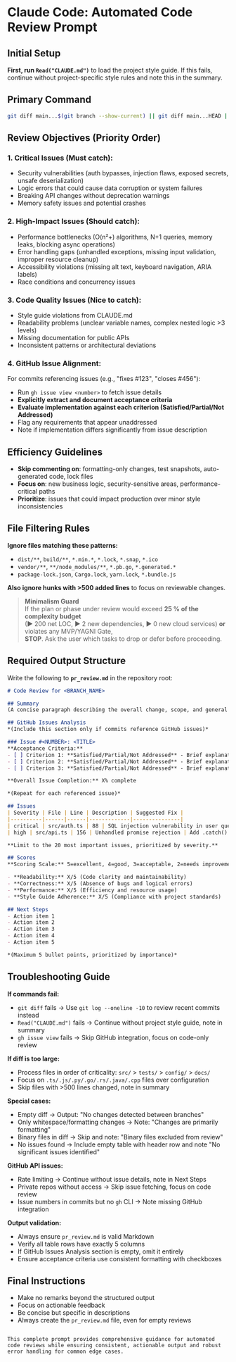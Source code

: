# Claude Code: Automated Code Review Prompt

## Initial Setup
**First, run `Read("CLAUDE.md")`** to load the project style guide. If this fails, continue without project-specific style rules and note this in the summary.

## Primary Command
```bash
git diff main...$(git branch --show-current) || git diff main...HEAD || git diff main
```

## Review Objectives (Priority Order)

### 1. **Critical Issues** (Must catch):
- Security vulnerabilities (auth bypasses, injection flaws, exposed secrets, unsafe deserialization)
- Logic errors that could cause data corruption or system failures
- Breaking API changes without deprecation warnings
- Memory safety issues and potential crashes

### 2. **High-Impact Issues** (Should catch):
- Performance bottlenecks (O(n²+) algorithms, N+1 queries, memory leaks, blocking async operations)
- Error handling gaps (unhandled exceptions, missing input validation, improper resource cleanup)
- Accessibility violations (missing alt text, keyboard navigation, ARIA labels)
- Race conditions and concurrency issues

### 3. **Code Quality Issues** (Nice to catch):
- Style guide violations from CLAUDE.md
- Readability problems (unclear variable names, complex nested logic >3 levels)
- Missing documentation for public APIs
- Inconsistent patterns or architectural deviations

### 4. **GitHub Issue Alignment**:
For commits referencing issues (e.g., "fixes #123", "closes #456"):
- Run `gh issue view <number>` to fetch issue details
- **Explicitly extract and document acceptance criteria**
- **Evaluate implementation against each criterion (Satisfied/Partial/Not Addressed)**
- Flag any requirements that appear unaddressed
- Note if implementation differs significantly from issue description

## Efficiency Guidelines
- **Skip commenting on**: formatting-only changes, test snapshots, auto-generated code, lock files
- **Focus on**: new business logic, security-sensitive areas, performance-critical paths
- **Prioritize**: issues that could impact production over minor style inconsistencies

## File Filtering Rules
**Ignore files matching these patterns:**
- `dist/**`, `build/**`, `*.min.*`, `*.lock`, `*.snap`, `*.ico`
- `vendor/**`, `**/node_modules/**`, `*.pb.go`, `*.generated.*`
- `package-lock.json`, `Cargo.lock`, `yarn.lock`, `*.bundle.js`

**Also ignore hunks with >500 added lines** to focus on reviewable changes.

> **Minimalism Guard**  
> If the plan or phase under review would exceed **25 % of the complexity budget**  
> (► 200 net LOC, ► 2 new dependencies, ► 0 new cloud services) **or** violates any MVP/YAGNI Gate,  
> **STOP**. Ask the user which tasks to drop or defer before proceeding.

## Required Output Structure

Write the following to **`pr_review.md`** in the repository root:

```markdown
# Code Review for <BRANCH_NAME>

## Summary
(A concise paragraph describing the overall change, scope, and general quality)

## GitHub Issues Analysis
*(Include this section only if commits reference GitHub issues)*

### Issue #<NUMBER>: <TITLE>
**Acceptance Criteria:**
- [ ] Criterion 1: **Satisfied/Partial/Not Addressed** - Brief explanation
- [ ] Criterion 2: **Satisfied/Partial/Not Addressed** - Brief explanation
- [ ] Criterion 3: **Satisfied/Partial/Not Addressed** - Brief explanation

**Overall Issue Completion:** X% complete

*(Repeat for each referenced issue)*

## Issues
| Severity | File | Line | Description | Suggested Fix |
|----------|------|------|-------------|---------------|
| critical | src/auth.ts | 88 | SQL injection vulnerability in user query | Use parameterized queries |
| high | src/api.ts | 156 | Unhandled promise rejection | Add .catch() handler |

**Limit to the 20 most important issues, prioritized by severity.**

## Scores
**Scoring Scale:** 5=excellent, 4=good, 3=acceptable, 2=needs improvement, 1=major issues

- **Readability:** X/5 (Code clarity and maintainability)
- **Correctness:** X/5 (Absence of bugs and logical errors)  
- **Performance:** X/5 (Efficiency and resource usage)
- **Style Guide Adherence:** X/5 (Compliance with project standards)

## Next Steps
- Action item 1
- Action item 2
- Action item 3
- Action item 4
- Action item 5

*(Maximum 5 bullet points, prioritized by importance)*
```

## Troubleshooting Guide

**If commands fail:**
- `git diff` fails → Use `git log --oneline -10` to review recent commits instead
- `Read("CLAUDE.md")` fails → Continue without project style guide, note in summary
- `gh issue view` fails → Skip GitHub integration, focus on code-only review

**If diff is too large:**
- Process files in order of criticality: `src/` > `tests/` > `config/` > `docs/`
- Focus on `.ts/.js/.py/.go/.rs/.java/.cpp` files over configuration
- Skip files with >500 lines changed, note in summary

**Special cases:**
- Empty diff → Output: "No changes detected between branches"
- Only whitespace/formatting changes → Note: "Changes are primarily formatting"
- Binary files in diff → Skip and note: "Binary files excluded from review"
- No issues found → Include empty table with header row and note "No significant issues identified"

**GitHub API issues:**
- Rate limiting → Continue without issue details, note in Next Steps
- Private repos without access → Skip issue fetching, focus on code review
- Issue numbers in commits but no `gh` CLI → Note missing GitHub integration

**Output validation:**
- Always ensure `pr_review.md` is valid Markdown
- Verify all table rows have exactly 5 columns
- If GitHub Issues Analysis section is empty, omit it entirely
- Ensure acceptance criteria use consistent formatting with checkboxes

## Final Instructions
- Make no remarks beyond the structured output
- Focus on actionable feedback
- Be concise but specific in descriptions
- Always create the `pr_review.md` file, even for empty reviews
```

This complete prompt provides comprehensive guidance for automated code reviews while ensuring consistent, actionable output and robust error handling for common edge cases.
